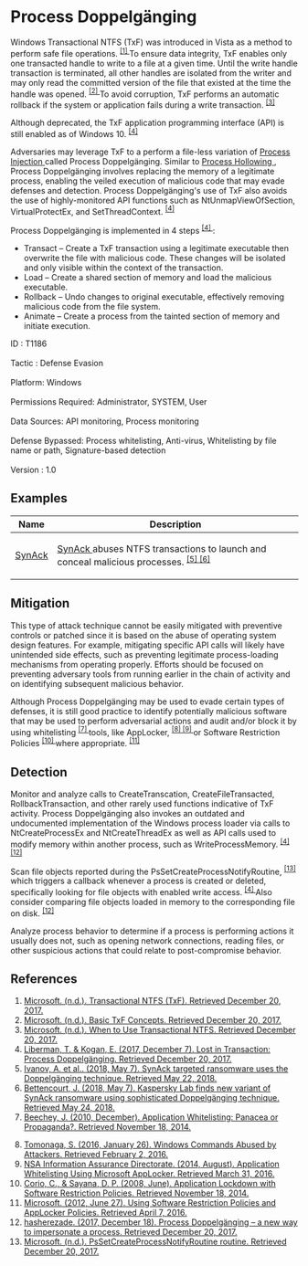 <div class="container-fluid">
 <h1>
  Process Doppelgänging
 </h1>
 <div class="row">
  <div class="col-md-8 description-body">
   <p>
    Windows Transactional NTFS (TxF) was introduced in Vista as a method to perform safe file operations.
    <span class="scite-citeref-number" data-reference="Microsoft TxF" id="scite-ref-1-a">
     <sup>
      <a aria-describedby="qtip-0" data-hasqtip="0" href="https://msdn.microsoft.com/library/windows/desktop/bb968806.aspx" target="_blank">
       [1]
      </a>
     </sup>
    </span>
    To ensure data integrity, TxF enables only one transacted handle to write to a file at a given time. Until the write handle transaction is terminated, all other handles are isolated from the writer and may only read the committed version of the file that existed at the time the handle was opened.
    <span class="scite-citeref-number" data-reference="Microsoft Basic TxF Concepts" id="scite-ref-2-a">
     <sup>
      <a aria-describedby="qtip-1" data-hasqtip="1" href="https://msdn.microsoft.com/library/windows/desktop/dd979526.aspx" target="_blank">
       [2]
      </a>
     </sup>
    </span>
    To avoid corruption, TxF performs an automatic rollback if the system or application fails during a write transaction.
    <span class="scite-citeref-number" data-reference="Microsoft Where to use TxF" id="scite-ref-3-a">
     <sup>
      <a aria-describedby="qtip-2" data-hasqtip="2" href="https://msdn.microsoft.com/library/windows/desktop/aa365738.aspx" target="_blank">
       [3]
      </a>
     </sup>
    </span>
   </p>
   <p>
    Although deprecated, the TxF application programming interface (API) is still enabled as of Windows 10.
    <span class="scite-citeref-number" data-reference="BlackHat Process Doppelgänging Dec 2017" id="scite-ref-4-a">
     <sup>
      <a aria-describedby="qtip-3" data-hasqtip="3" href="https://www.blackhat.com/docs/eu-17/materials/eu-17-Liberman-Lost-In-Transaction-Process-Doppelganging.pdf" target="_blank">
       [4]
      </a>
     </sup>
    </span>
   </p>
   <p>
    Adversaries may leverage TxF to a perform a file-less variation of
    <a href="https://attack.mitre.org/techniques/T1055">
     Process Injection
    </a>
    called Process Doppelgänging. Similar to
    <a href="https://attack.mitre.org/techniques/T1093">
     Process Hollowing
    </a>
    , Process Doppelgänging involves replacing the memory of a legitimate process, enabling the veiled execution of malicious code that may evade defenses and detection. Process Doppelgänging's use of TxF also avoids the use of highly-monitored API functions such as NtUnmapViewOfSection, VirtualProtectEx, and SetThreadContext.
    <span class="scite-citeref-number" data-reference="BlackHat Process Doppelgänging Dec 2017" id="scite-ref-4-a">
     <sup>
      <a aria-describedby="qtip-3" data-hasqtip="3" href="https://www.blackhat.com/docs/eu-17/materials/eu-17-Liberman-Lost-In-Transaction-Process-Doppelganging.pdf" target="_blank">
       [4]
      </a>
     </sup>
    </span>
   </p>
   <p>
    Process Doppelgänging is implemented in 4 steps
    <span class="scite-citeref-number" data-reference="BlackHat Process Doppelgänging Dec 2017" id="scite-ref-4-a">
     <sup>
      <a aria-describedby="qtip-3" data-hasqtip="3" href="https://www.blackhat.com/docs/eu-17/materials/eu-17-Liberman-Lost-In-Transaction-Process-Doppelganging.pdf" target="_blank">
       [4]
      </a>
     </sup>
    </span>
    :
   </p>
   <ul>
    <li>
     Transact – Create a TxF transaction using a legitimate executable then overwrite the file with malicious code. These changes will be isolated and only visible within the context of the transaction.
    </li>
    <li>
     Load – Create a shared section of memory and load the malicious executable.
    </li>
    <li>
     Rollback – Undo changes to original executable, effectively removing malicious code from the file system.
    </li>
    <li>
     Animate – Create a process from the tainted section of memory and initiate execution.
    </li>
   </ul>
  </div>
  <div class="col-md-4">
   <div class="card">
    <div class="card-body">
     <div class="card-data">
      <span class="h5 card-title">
       ID
      </span>
      : T1186
      <br/>
      <br/>
     </div>
     <div class="card-data">
      <span class="h5 card-title">
      </span>
     </div>
     <div class="card-data">
      <span class="h5 card-title">
       Tactic
      </span>
      : Defense Evasion
      <br/>
      <br/>
     </div>
     <div class="card-data">
      <span class="h5 card-title">
       Platform:
      </span>
      Windows
      <br/>
      <br/>
     </div>
     <div class="card-data">
      <span class="h5 card-title">
      </span>
     </div>
     <div class="card-data">
      <span class="h5 card-title">
       Permissions Required:
      </span>
      Administrator, SYSTEM, User
      <br/>
      <br/>
     </div>
     <div class="card-data">
      <span class="h5 card-title">
      </span>
     </div>
     <div class="card-data">
      <span class="h5 card-title">
       Data Sources:
      </span>
      API monitoring, Process monitoring
      <br/>
      <br/>
     </div>
     <div class="card-data">
      <span class="h5 card-title">
      </span>
     </div>
     <div class="card-data">
      <span class="h5 card-title">
      </span>
     </div>
     <div class="card-data">
      <span class="h5 card-title">
       Defense Bypassed:
      </span>
      Process whitelisting, Anti-virus, Whitelisting by file name or path, Signature-based detection
      <br/>
      <br/>
     </div>
     <div class="card-data">
      <span class="h5 card-title">
      </span>
     </div>
     <div class="card-data">
      <span class="h5 card-title">
      </span>
     </div>
     <div class="card-data">
      <span class="h5 card-title">
      </span>
     </div>
     <div class="card-data">
      <span class="h5 card-title">
      </span>
     </div>
     <div class="card-data">
      <span class="h5 card-title">
       Version
      </span>
      : 1.0
     </div>
    </div>
   </div>
  </div>
 </div>
 <h2 class="pt-3" id="examples">
  Examples
 </h2>
 <table class="table table-bordered table-light mt-2">
  <thead>
   <tr>
    <th scope="col">
     Name
    </th>
    <th scope="col">
     Description
    </th>
   </tr>
  </thead>
  <tbody class="bg-white">
   <tr>
    <td>
     <a href="https://attack.mitre.org/software/S0242">
      SynAck
     </a>
    </td>
    <td>
     <p>
      <a href="https://attack.mitre.org/software/S0242">
       SynAck
      </a>
      abuses NTFS transactions to launch and conceal malicious processes.
      <span class="scite-citeref-number" data-reference="SecureList SynAck Doppelgänging May 2018" id="scite-ref-5-a" onclick="scrollToRef('scite-5')">
       <sup>
        <a aria-describedby="qtip-4" data-hasqtip="4" href="https://securelist.com/synack-targeted-ransomware-uses-the-doppelganging-technique/85431/" target="_blank">
         [5]
        </a>
       </sup>
      </span>
      <span class="scite-citeref-number" data-reference="Kaspersky Lab SynAck May 2018" id="scite-ref-6-a" onclick="scrollToRef('scite-6')">
       <sup>
        <a aria-describedby="qtip-5" data-hasqtip="5" href="https://usa.kaspersky.com/about/press-releases/2018_synack-doppelganging" target="_blank">
         [6]
        </a>
       </sup>
      </span>
     </p>
    </td>
   </tr>
  </tbody>
 </table>
 <h2 class="pt-3" id="mitigation">
  Mitigation
 </h2>
 <p>
  This type of attack technique cannot be easily mitigated with preventive controls or patched since it is based on the abuse of operating system design features. For example, mitigating specific API calls will likely have unintended side effects, such as preventing legitimate process-loading mechanisms from operating properly. Efforts should be focused on preventing adversary tools from running earlier in the chain of activity and on identifying subsequent malicious behavior.
 </p>
 <p>
  Although Process Doppelgänging may be used to evade certain types of defenses, it is still good practice to identify potentially malicious software that may be used to perform adversarial actions and audit and/or block it by using whitelisting
  <span class="scite-citeref-number" data-reference="Beechey 2010" id="scite-ref-7-a">
   <sup>
    <a aria-describedby="qtip-6" data-hasqtip="6" href="http://www.sans.org/reading-room/whitepapers/application/application-whitelisting-panacea-propaganda-33599" target="_blank">
     [7]
    </a>
   </sup>
  </span>
  tools, like AppLocker,
  <span class="scite-citeref-number" data-reference="Windows Commands JPCERT" id="scite-ref-8-a">
   <sup>
    <a aria-describedby="qtip-7" data-hasqtip="7" href="http://blog.jpcert.or.jp/2016/01/windows-commands-abused-by-attackers.html" target="_blank">
     [8]
    </a>
   </sup>
  </span>
  <span class="scite-citeref-number" data-reference="NSA MS AppLocker" id="scite-ref-9-a">
   <sup>
    <a aria-describedby="qtip-8" data-hasqtip="8" href="https://www.iad.gov/iad/library/ia-guidance/tech-briefs/application-whitelisting-using-microsoft-applocker.cfm" target="_blank">
     [9]
    </a>
   </sup>
  </span>
  or Software Restriction Policies
  <span class="scite-citeref-number" data-reference="Corio 2008" id="scite-ref-10-a">
   <sup>
    <a aria-describedby="qtip-9" data-hasqtip="9" href="http://technet.microsoft.com/en-us/magazine/2008.06.srp.aspx" target="_blank">
     [10]
    </a>
   </sup>
  </span>
  where appropriate.
  <span class="scite-citeref-number" data-reference="TechNet Applocker vs SRP" id="scite-ref-11-a">
   <sup>
    <a aria-describedby="qtip-10" data-hasqtip="10" href="https://technet.microsoft.com/en-us/library/ee791851.aspx" target="_blank">
     [11]
    </a>
   </sup>
  </span>
 </p>
 <h2 class="pt-3" id="detection">
  Detection
 </h2>
 <p>
  Monitor and analyze calls to CreateTranscation, CreateFileTransacted, RollbackTransaction, and other rarely used functions indicative of TxF activity. Process Doppelgänging also invokes an outdated and undocumented implementation of the Windows process loader via calls to NtCreateProcessEx and NtCreateThreadEx as well as API calls used to modify memory within another process, such as WriteProcessMemory.
  <span class="scite-citeref-number" data-reference="BlackHat Process Doppelgänging Dec 2017" id="scite-ref-4-a">
   <sup>
    <a aria-describedby="qtip-3" data-hasqtip="3" href="https://www.blackhat.com/docs/eu-17/materials/eu-17-Liberman-Lost-In-Transaction-Process-Doppelganging.pdf" target="_blank">
     [4]
    </a>
   </sup>
  </span>
  <span class="scite-citeref-number" data-reference="hasherezade Process Doppelgänging Dec 2017" id="scite-ref-12-a">
   <sup>
    <a aria-describedby="qtip-11" data-hasqtip="11" href="https://hshrzd.wordpress.com/2017/12/18/process-doppelganging-a-new-way-to-impersonate-a-process/" target="_blank">
     [12]
    </a>
   </sup>
  </span>
 </p>
 <p>
  Scan file objects reported during the PsSetCreateProcessNotifyRoutine,
  <span class="scite-citeref-number" data-reference="Microsoft PsSetCreateProcessNotifyRoutine routine" id="scite-ref-13-a">
   <sup>
    <a aria-describedby="qtip-12" data-hasqtip="12" href="https://msdn.microsoft.com/library/windows/hardware/ff559951.aspx" target="_blank">
     [13]
    </a>
   </sup>
  </span>
  which triggers a callback whenever a process is created or deleted, specifically looking for file objects with enabled write access.
  <span class="scite-citeref-number" data-reference="BlackHat Process Doppelgänging Dec 2017" id="scite-ref-4-a">
   <sup>
    <a aria-describedby="qtip-3" data-hasqtip="3" href="https://www.blackhat.com/docs/eu-17/materials/eu-17-Liberman-Lost-In-Transaction-Process-Doppelganging.pdf" target="_blank">
     [4]
    </a>
   </sup>
  </span>
  Also consider comparing file objects loaded in memory to the corresponding file on disk.
  <span class="scite-citeref-number" data-reference="hasherezade Process Doppelgänging Dec 2017" id="scite-ref-12-a">
   <sup>
    <a aria-describedby="qtip-11" data-hasqtip="11" href="https://hshrzd.wordpress.com/2017/12/18/process-doppelganging-a-new-way-to-impersonate-a-process/" target="_blank">
     [12]
    </a>
   </sup>
  </span>
 </p>
 <p>
  Analyze process behavior to determine if a process is performing actions it usually does not, such as opening network connections, reading files, or other suspicious actions that could relate to post-compromise behavior.
 </p>
 <h2 class="pt-3" id="references">
  References
 </h2>
 <div class="row">
  <div class="col">
   <ol>
    <li>
     <span class="scite-citation" id="scite-1">
      <span class="scite-citation-text">
       <a class="external text" href="https://msdn.microsoft.com/library/windows/desktop/bb968806.aspx" name="scite-1" rel="nofollow" target="_blank">
        Microsoft. (n.d.). Transactional NTFS (TxF). Retrieved December 20, 2017.
       </a>
      </span>
     </span>
    </li>
    <li>
     <span class="scite-citation" id="scite-2">
      <span class="scite-citation-text">
       <a class="external text" href="https://msdn.microsoft.com/library/windows/desktop/dd979526.aspx" name="scite-2" rel="nofollow" target="_blank">
        Microsoft. (n.d.). Basic TxF Concepts. Retrieved December 20, 2017.
       </a>
      </span>
     </span>
    </li>
    <li>
     <span class="scite-citation" id="scite-3">
      <span class="scite-citation-text">
       <a class="external text" href="https://msdn.microsoft.com/library/windows/desktop/aa365738.aspx" name="scite-3" rel="nofollow" target="_blank">
        Microsoft. (n.d.). When to Use Transactional NTFS. Retrieved December 20, 2017.
       </a>
      </span>
     </span>
    </li>
    <li>
     <span class="scite-citation" id="scite-4">
      <span class="scite-citation-text">
       <a class="external text" href="https://www.blackhat.com/docs/eu-17/materials/eu-17-Liberman-Lost-In-Transaction-Process-Doppelganging.pdf" name="scite-4" rel="nofollow" target="_blank">
        Liberman, T. &amp; Kogan, E. (2017, December 7). Lost in Transaction: Process Doppelgänging. Retrieved December 20, 2017.
       </a>
      </span>
     </span>
    </li>
    <li>
     <span class="scite-citation" id="scite-5">
      <span class="scite-citation-text">
       <a class="external text" href="https://securelist.com/synack-targeted-ransomware-uses-the-doppelganging-technique/85431/" name="scite-5" rel="nofollow" target="_blank">
        Ivanov, A. et al.. (2018, May 7). SynAck targeted ransomware uses the Doppelgänging technique. Retrieved May 22, 2018.
       </a>
      </span>
     </span>
    </li>
    <li>
     <span class="scite-citation" id="scite-6">
      <span class="scite-citation-text">
       <a class="external text" href="https://usa.kaspersky.com/about/press-releases/2018_synack-doppelganging" name="scite-6" rel="nofollow" target="_blank">
        Bettencourt, J. (2018, May 7). Kaspersky Lab finds new variant of SynAck ransomware using sophisticated Doppelgänging technique. Retrieved May 24, 2018.
       </a>
      </span>
     </span>
    </li>
    <li>
     <span class="scite-citation" id="scite-7">
      <span class="scite-citation-text">
       <a class="external text" href="http://www.sans.org/reading-room/whitepapers/application/application-whitelisting-panacea-propaganda-33599" name="scite-7" rel="nofollow" target="_blank">
        Beechey, J. (2010, December). Application Whitelisting: Panacea or Propaganda?. Retrieved November 18, 2014.
       </a>
      </span>
     </span>
    </li>
   </ol>
  </div>
  <div class="col">
   <ol start="8.5">
    <li>
     <span class="scite-citation" id="scite-8">
      <span class="scite-citation-text">
       <a class="external text" href="http://blog.jpcert.or.jp/2016/01/windows-commands-abused-by-attackers.html" name="scite-8" rel="nofollow" target="_blank">
        Tomonaga, S. (2016, January 26). Windows Commands Abused by Attackers. Retrieved February 2, 2016.
       </a>
      </span>
     </span>
    </li>
    <li>
     <span class="scite-citation" id="scite-9">
      <span class="scite-citation-text">
       <a class="external text" href="https://www.iad.gov/iad/library/ia-guidance/tech-briefs/application-whitelisting-using-microsoft-applocker.cfm" name="scite-9" rel="nofollow" target="_blank">
        NSA Information Assurance Directorate. (2014, August). Application Whitelisting Using Microsoft AppLocker. Retrieved March 31, 2016.
       </a>
      </span>
     </span>
    </li>
    <li>
     <span class="scite-citation" id="scite-10">
      <span class="scite-citation-text">
       <a class="external text" href="http://technet.microsoft.com/en-us/magazine/2008.06.srp.aspx" name="scite-10" rel="nofollow" target="_blank">
        Corio, C., &amp; Sayana, D. P. (2008, June). Application Lockdown with Software Restriction Policies. Retrieved November 18, 2014.
       </a>
      </span>
     </span>
    </li>
    <li>
     <span class="scite-citation" id="scite-11">
      <span class="scite-citation-text">
       <a class="external text" href="https://technet.microsoft.com/en-us/library/ee791851.aspx" name="scite-11" rel="nofollow" target="_blank">
        Microsoft. (2012, June 27). Using Software Restriction Policies and AppLocker Policies. Retrieved April 7, 2016.
       </a>
      </span>
     </span>
    </li>
    <li>
     <span class="scite-citation" id="scite-12">
      <span class="scite-citation-text">
       <a class="external text" href="https://hshrzd.wordpress.com/2017/12/18/process-doppelganging-a-new-way-to-impersonate-a-process/" name="scite-12" rel="nofollow" target="_blank">
        hasherezade. (2017, December 18). Process Doppelgänging – a new way to impersonate a process. Retrieved December 20, 2017.
       </a>
      </span>
     </span>
    </li>
    <li>
     <span class="scite-citation" id="scite-13">
      <span class="scite-citation-text">
       <a class="external text" href="https://msdn.microsoft.com/library/windows/hardware/ff559951.aspx" name="scite-13" rel="nofollow" target="_blank">
        Microsoft. (n.d.). PsSetCreateProcessNotifyRoutine routine. Retrieved December 20, 2017.
       </a>
      </span>
     </span>
    </li>
   </ol>
  </div>
 </div>
</div>
